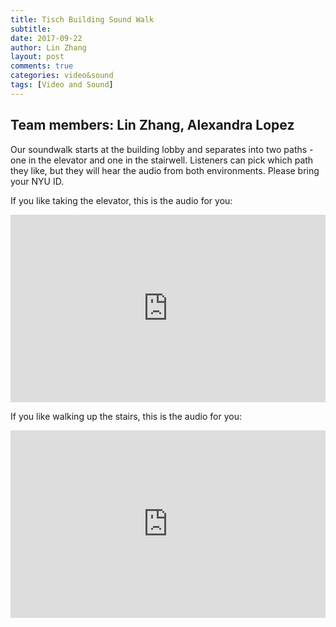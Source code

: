 ```yaml
---
title: Tisch Building Sound Walk
subtitle:
date: 2017-09-22
author: Lin Zhang
layout: post
comments: true
categories: video&sound
tags: [Video and Sound]
---
```


## Team members: Lin Zhang, Alexandra Lopez

Our soundwalk starts at the building lobby and separates into two paths - one in the elevator and one in the stairwell. Listeners can pick which path they like, but they will hear the audio from both environments. Please bring your NYU ID.

If you like taking the elevator, this is the audio for you:
<iframe width="100%" height="300" scrolling="no" frameborder="no" src="https://w.soundcloud.com/player/?url=https%3A//api.soundcloud.com/tracks/343565200&amp;color=%23ff5500&amp;auto_play=false&amp;hide_related=false&amp;show_comments=true&amp;show_user=true&amp;show_reposts=false&amp;visual=true"></iframe>

If you like walking up the stairs, this is the audio for you:
<iframe width="100%" height="300" scrolling="no" frameborder="no" src="https://w.soundcloud.com/player/?url=https%3A//api.soundcloud.com/tracks/343564122&amp;color=%23ff5500&amp;auto_play=false&amp;hide_related=false&amp;show_comments=true&amp;show_user=true&amp;show_reposts=false&amp;visual=true"></iframe>

